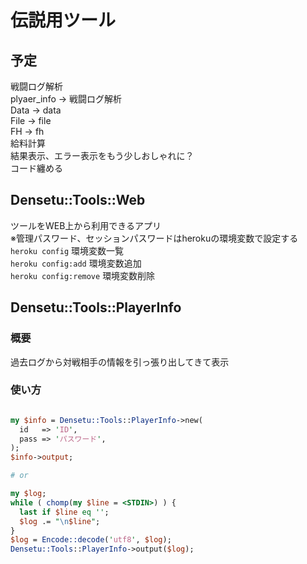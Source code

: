 # 伝説用ツール

## 予定
戦闘ログ解析  
plyaer_info -> 戦闘ログ解析  
Data -> data  
File -> file  
FH   -> fh  
給料計算  
結果表示、エラー表示をもう少しおしゃれに？  
コード纏める  

## Densetu::Tools::Web
ツールをWEB上から利用できるアプリ  
※管理パスワード、セッションパスワードはherokuの環境変数で設定する  
`heroku config`  環境変数一覧  
`heroku config:add`  環境変数追加  
`heroku config:remove`  環境変数削除  

## Densetu::Tools::PlayerInfo

### 概要
過去ログから対戦相手の情報を引っ張り出してきて表示

### 使い方
```perl

my $info = Densetu::Tools::PlayerInfo->new(
  id   => 'ID',
  pass => 'パスワード',
);
$info->output;

# or

my $log;
while ( chomp(my $line = <STDIN>) ) {
  last if $line eq '';
  $log .= "\n$line";
}
$log = Encode::decode('utf8', $log);
Densetu::Tools::PlayerInfo->output($log);

```

